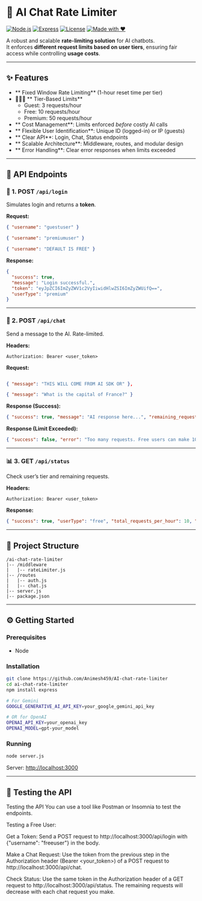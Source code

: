 # 🚀 AI Chat Rate Limiter

[![Node.js](https://img.shields.io/badge/Node.js-24.x-green?logo=node.js)](https://nodejs.org/)
[![Express](https://img.shields.io/badge/Express.js-Framework-lightgrey?logo=express)](https://expressjs.com/)
[![License](https://img.shields.io/badge/License-MIT-blue.svg)](LICENSE)
[![Made with ❤️](https://img.shields.io/badge/Made%20with-%E2%9D%A4-red)](#)

A robust and scalable **rate-limiting solution** for AI chatbots.  
It enforces **different request limits based on user tiers**, ensuring fair access while controlling **usage costs**.

---

## ✨ Features
-  ** Fixed Window Rate Limiting** (1-hour reset time per tier)
- 🧑‍🤝‍🧑 ** Tier-Based Limits**  
  - Guest: 3 requests/hour  
  - Free: 10 requests/hour  
  - Premium: 50 requests/hour
-  ** Cost Management**: Limits enforced *before* costly AI calls
-  ** Flexible User Identification**: Unique ID (logged-in) or IP (guests)
-  ** Clear API**: Login, Chat, Status endpoints
-  ** Scalable Architecture**: Middleware, routes, and modular design
-  ** Error Handling**: Clear error responses when limits exceeded

---

## 📘 API Endpoints

### 🔐 1. POST `/api/login`
Simulates login and returns a **token**.

**Request:**
```json
{ "username": "guestuser" }
```
```json
{ "username": "premiumuser" }
```
```json
{ "username": "DEFAULT IS FREE" }
```
**Response:**
```json
{
  "success": true,
  "message": "Login successful.",
  "token": "eyJpZCI6ImZyZWV1c2VyIiwidHlwZSI6ImZyZWUifQ==",
  "userType": "premium"
}
```

---

### 💬 2. POST `/api/chat`
Send a message to the AI. Rate-limited.

**Headers:**
```
Authorization: Bearer <user_token>
```

**Request:**
```json

{ "message": "THIS WILL COME FROM AI SDK OR" },

{ "message": "What is the capital of France?" }
```

**Response (Success):**
```json
{ "success": true, "message": "AI response here...", "remaining_requests": 7 }
```

**Response (Limit Exceeded):**
```json
{ "success": false, "error": "Too many requests. Free users can make 10 requests per hour.", "remaining_requests": 0, "reset_in_seconds": "S" }
```

---

### 📊 3. GET `/api/status`
Check user’s tier and remaining requests.

**Headers:**
```
Authorization: Bearer <user_token>
```

**Response:**
```json
{ "success": true, "userType": "free", "total_requests_per_hour": 10, "remaining_requests": 9 , "reset_in_seconds": "S"}
```

---

## 📂 Project Structure
```
/ai-chat-rate-limiter
|-- /middleware
|   |-- rateLimiter.js
|-- /routes
|   |-- auth.js
|   |-- chat.js
|-- server.js
|-- package.json
```

---

## ⚙️ Getting Started

### Prerequisites
- Node

### Installation
```bash
git clone https://github.com/Animesh459/AI-chat-rate-limiter
cd ai-chat-rate-limiter
npm install express

# For Gemini
GOOGLE_GENERATIVE_AI_API_KEY=your_google_gemini_api_key

# OR for OpenAI
OPENAI_API_KEY=your_openai_key
OPENAI_MODEL=gpt-your_model

``` 

### Running
```bash
node server.js
```
Server: [http://localhost:3000](http://localhost:3000)

---

## 🧪 Testing the API

Testing the API
You can use a tool like Postman or Insomnia to test the endpoints.

Testing a Free User:

Get a Token: Send a POST request to http://localhost:3000/api/login with {"username": "freeuser"} in the body.

Make a Chat Request: Use the token from the previous step in the Authorization header (Bearer <your_token>) of a POST request to http://localhost:3000/api/chat.

Check Status: Use the same token in the Authorization header of a GET request to http://localhost:3000/api/status. The remaining requests will decrease with each chat request you make.


